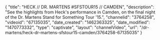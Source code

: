 {
    "title": "HECK \/\/ DR. MARTENS #SFSTOUR15 \/\/ CAMDEN",
    "description": "See the highlights from Heck's performance in Camden, on the final night of the Dr. Martens Stand for Something Tour '15.",
    "channelid": "3764258",
    "videoid": "67135035",
    "date_created": "1462363325",
    "date_modified": "1470773332",
    "type": "captivate",
    "layout": "channelVideo",
    "url": "\/dr-martens\/heck-dr-martens-sfstour15-camden\/3764258-67135035"
}